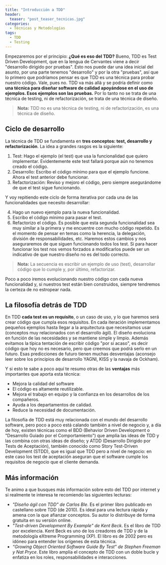 ```yaml
---
title: "Introducción a TDD"
header:
  teaser: "post_teaser_tecnicas.jpg"
categories: 
  - Técnicas y Metodologías
tags:
  - TDD
  - Testing
---
```


Empezaremos por el principio: **¿Qué es eso del TDD?** Bueno, TDD es Test Driven Development, que en la lengua de Cervantes viene a decir "desarrollo dirigido por pruebas". Esto nos puede dar una idea inicial del asunto, por una parte tenemos "desarrollo" y por la otra "pruebas", así que lo primero que podríamos pensar es que TDD es una técnica para probar nuestro código. Vale, pues no. TDD va más allá y se podría definir como **una técnica para diseñar software de calidad apoyándose en el uso de ejemplos. Esos ejemplos son las pruebas.** Por lo tanto no se trata de una técnica de testing, ni de refactorización, se trata de una técnica de diseño.

> **Nota:** TDD no es una técnica de testing, ni de refactorización, es una técnica de diseño.


## Ciclo de desarrollo

La técnica de TDD se fundamenta en **tres conceptos: test, desarrollo y refactorización**. 
La idea a grandes rasgos es la siguiente:

1. Test: Hago el ejemplo (el test) que usa la funcionalidad que quiero implementar. Evidentemente este test fallará porque aún no tenemos creado el código.
2. Desarrollo: Escribo el código mínimo para que el ejemplo funcione. Ahora el test anterior debe funcionar.
3. Refactorización: Reviso y mejoro el código, pero siempre asegurándome de que el test sigue funcionando.

Y voy repitiendo este ciclo de forma iterativa por cada una de las funcionalidades que necesito desarrollar:

4. Hago un nuevo ejemplo para la nueva funcionalidad.
5. Escribo el código mínimo para pasar el test.
6. Refactorizo el código. Es posible que esta segunda funcionalidad sea muy similar a la primera y me encuentre con mucho código repetido. Es el momento de pensar en temas como la herencia, la delegación, división de responsabilidades, etc. Haremos estos cambios y nos aseguraremos de que siguen funcionando todos los test. Si para hacer funcionar los test nos vemos forzados a modificarlos puede ser un indicativo de que nuestro diseño no es del todo correcto.

> **Nota:** La secuencia es escribir un ejemplo de uso (test), desarrollar código que lo cumple y, por último, refactorizar.

Poco a poco iremos evolucionando nuestro código con cada nueva funcionalidad y, si nuestros test están bien construidos, siempre tendremos la certeza de no estropear nada. 


## La filosofía detrás de TDD

En TDD **cada test es un requisito**, o un caso de uso, y lo que haremos será crear código que cumpla esos requisitos. En cada iteración implementamos pequeños ejemplos hasta llegar a la arquitectura que necesitamos usar (conceptos muy relacionados con el desarrollo ágil). El diseño evoluciona en función de las necesidades y se mantiene simple y limpio. Además evitamos la típica tentación de escribir código "por si acaso", es decir código que hoy no es necesario, pero que creemos que podrá serlo en un futuro. Esas predicciones de futuro tienen muchas desventajas (aconsejo leer sobre los principios de desarrollo YAGNI, KISS y la navaja de Ockham).

Y si esto te sabe a poco aquí te resumo otras de las **ventajas** más importantes que aporta esta técnica:

- Mejora la calidad del software
- El código es altamente reutilizable.
- Mejora el trabajo en equipo y la confianza en los desarrollos de los compañeros.
- Ayuda a los departamentos de calidad.
- Reduce la necesidad de documentación.

La filosofía de TDD está muy relacionada con el mundo del desarrollo software, pero poco a poco está calando también a nivel de negocio y, a día de hoy, existen técnicas como el BDD (Behavior Driven Development o "Desarrollo Guiado por el Comportamiento") que amplía las ideas de TDD y las combina con otras ideas de diseño; y ATDD (Desarrollo Dirigido por Tests de Aceptación), también conocido como Story Test-Driven Development (STDD), que es igual que TDD pero a nivel de negocio: en este caso los test de aceptación aseguran que el software cumple los requisitos de negocio que el cliente demanda.


## Más información

Te animo a que busques más información sobre esto del TDD por internet y si realmente te interesa te recomiendo las siguientes lecturas:

- *"Diseño ágil con TDD" de Carlos Ble*. Es el primer libro publicado en castellano sobre TDD (de 2010). Es ideal para una lectura rápida y amena con la que afianzar conceptos. Su autor lo distribuye de forma gratuita en su versión online.
- *"Test-driven Development By Example" de Kent Beck*. Es el libro de TDD por excelencia. Kent Beck es uno de los creadores de TDD y de la metodología eXtreme Programming (XP). El libro es de 2002 pero es idóneo para entender los orígenes de esta técnica.
- *“Growing Object Oriented Software Guide By Test” de Stephen Freeman y Nat Pryce*. Este libro amplía el concepto de TDD con un doble bucle y enfatiza en los roles, responsabilidades e interacciones.


